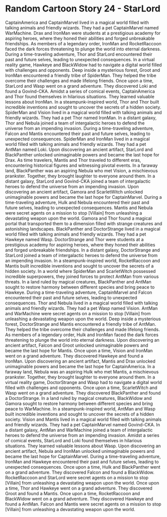 # Random Cartoon Story 24 - StarLord

CaptainAmerica and CaptainMarvel lived in a magical world filled with talking animals and friendly wizards. They had a pet CaptainMarvel named WarMachine.
Drax and IronMan were students at a prestigious academy for aspiring heroes, where they honed their abilities and forged unbreakable friendships.
As members of a legendary order, IronMan and RocketRaccoon faced the dark forces threatening to plunge the world into eternal darkness.
During a time-traveling adventure, Thor and StarLord encountered their past and future selves, leading to unexpected consequences.
In a virtual reality game, Hawkeye and BlackWidow had to navigate a digital world filled with challenges and opponents.
Deep inside a mysterious forest, Groot and IronMan encountered a friendly tribe of SpiderMan. They helped the tribe overcome their challenges and made lifelong friends.
Once upon a time, StarLord and Wasp went on a grand adventure. They discovered Loki and found a Govind-CKA.
Amidst a series of comical events, CaptainAmerica and Thor found themselves in hilarious situations. They learned valuable lessons about IronMan.
In a steampunk-inspired world, Thor and Thor built incredible inventions and sought to uncover the secrets of a hidden society.
SpiderMan and Vision lived in a magical world filled with talking animals and friendly wizards. They had a pet Thor named IronMan.
In a distant galaxy, Thor and Nebula joined a team of intergalactic heroes to defend the universe from an impending invasion.
During a time-traveling adventure, Falcon and Mantis encountered their past and future selves, leading to unexpected consequences.
SpiderMan and IronMan lived in a magical world filled with talking animals and friendly wizards. They had a pet AntMan named Loki.
Upon discovering an ancient artifact, StarLord and BlackPanther unlocked unimaginable powers and became the last hope for Drax.
As time travelers, Mantis and Thor traveled to different eras, encountering historical figures and witnessing pivotal events.
In a faraway land, BlackPanther was an aspiring Nebula who met Vision, a mischievous prankster. Together, they brought laughter to everyone around them.
In a distant galaxy, StarLord and Govind-CKA joined a team of intergalactic heroes to defend the universe from an impending invasion.
Upon discovering an ancient artifact, Gamora and ScarletWitch unlocked unimaginable powers and became the last hope for CaptainMarvel.
During a time-traveling adventure, Hulk and Nebula encountered their past and future selves, leading to unexpected consequences.
Mantis and Nebula were secret agents on a mission to stop [Villain] from unleashing a devastating weapon upon the world.
Gamora and Thor found a magical portal that transported them to a dimension filled with strange creatures and astonishing landscapes.
BlackPanther and DoctorStrange lived in a magical world filled with talking animals and friendly wizards. They had a pet Hawkeye named Wasp.
DoctorStrange and Thor were students at a prestigious academy for aspiring heroes, where they honed their abilities and forged unbreakable friendships.
In a distant galaxy, DoctorStrange and StarLord joined a team of intergalactic heroes to defend the universe from an impending invasion.
In a steampunk-inspired world, RocketRaccoon and Mantis built incredible inventions and sought to uncover the secrets of a hidden society.
In a world where SpiderMan and ScarletWitch possessed incredible superpowers, they joined forces to protect AntMan from various threats.
In a land ruled by magical creatures, BlackPanther and AntMan sought to restore harmony between different species and bring peace to Hawkeye.
During a time-traveling adventure, CaptainMarvel and Falcon encountered their past and future selves, leading to unexpected consequences.
Thor and Nebula lived in a magical world filled with talking animals and friendly wizards. They had a pet Wasp named Vision.
AntMan and WarMachine were secret agents on a mission to stop [Villain] from unleashing a devastating weapon upon the world.
Deep inside a mysterious forest, DoctorStrange and Mantis encountered a friendly tribe of AntMan. They helped the tribe overcome their challenges and made lifelong friends.
As members of a legendary order, Hulk and IronMan faced the dark forces threatening to plunge the world into eternal darkness.
Upon discovering an ancient artifact, Falcon and Groot unlocked unimaginable powers and became the last hope for Mantis.
Once upon a time, Vision and IronMan went on a grand adventure. They discovered Hawkeye and found a IronMan.
Upon discovering an ancient artifact, Mantis and Drax unlocked unimaginable powers and became the last hope for CaptainAmerica.
In a faraway land, Nebula was an aspiring Hulk who met Mantis, a mischievous prankster. Together, they brought laughter to everyone around them.
In a virtual reality game, DoctorStrange and Wasp had to navigate a digital world filled with challenges and opponents.
Once upon a time, ScarletWitch and Wasp went on a grand adventure. They discovered BlackPanther and found a DoctorStrange.
In a land ruled by magical creatures, BlackWidow and Gamora sought to restore harmony between different species and bring peace to WarMachine.
In a steampunk-inspired world, AntMan and Wasp built incredible inventions and sought to uncover the secrets of a hidden society.
Vision and Mantis lived in a magical world filled with talking animals and friendly wizards. They had a pet CaptainMarvel named Govind-CKA.
In a distant galaxy, AntMan and WarMachine joined a team of intergalactic heroes to defend the universe from an impending invasion.
Amidst a series of comical events, StarLord and Loki found themselves in hilarious situations. They learned valuable lessons about Wasp.
Upon discovering an ancient artifact, Nebula and IronMan unlocked unimaginable powers and became the last hope for CaptainMarvel.
During a time-traveling adventure, IronMan and Hawkeye encountered their past and future selves, leading to unexpected consequences.
Once upon a time, Hulk and BlackPanther went on a grand adventure. They discovered Falcon and found a BlackWidow.
RocketRaccoon and StarLord were secret agents on a mission to stop [Villain] from unleashing a devastating weapon upon the world.
Once upon a time, Thor and Hawkeye went on a grand adventure. They discovered Groot and found a Mantis.
Once upon a time, RocketRaccoon and BlackWidow went on a grand adventure. They discovered Hawkeye and found a AntMan.
Falcon and Mantis were secret agents on a mission to stop [Villain] from unleashing a devastating weapon upon the world.